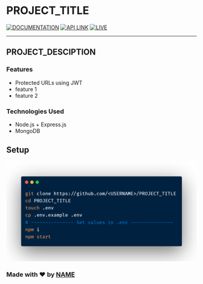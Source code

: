 # PROJECT_TITLE

[![DOCUMENTATION](https://img.shields.io/badge/DOCUMENTATION-IN_PROGRESS-orange?style=?style=flat-square&logo=postman)](<LINK-TO-DOCUMENTATION>) [![API LINK](https://img.shields.io/badge/APIS-IN_DEVELOPMENT-blue?style=?style=flat-square&logo=heroku)](<LINK-TO-DEPLOY>) [![LIVE](https://img.shields.io/badge/LIVE-IN_DEVELOPMENT-green?style=?style=flat-square&logo=netlify)](<LINK-TO-DEPLOY>)

---

## PROJECT_DESCIPTION

### Features

- Protected URLs using JWT
- feature 1
- feature 2

### Technologies Used

- Node.js + Express.js
- MongoDB

## Setup

![bash](public/bash.png)

### Made with ❤️️ by [NAME](<PROFILE-URL>)
